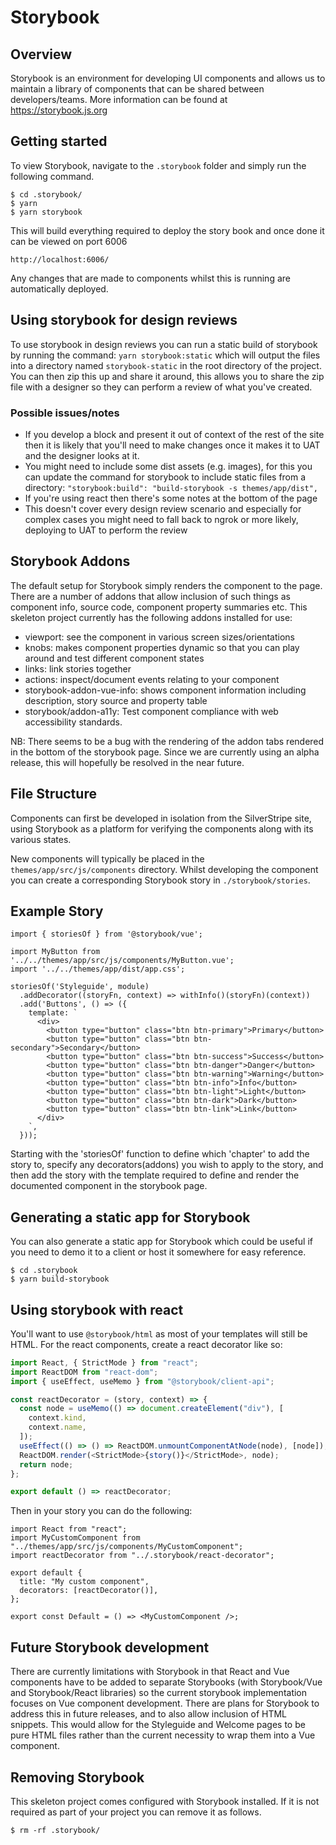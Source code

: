 # Storybook

## Overview

Storybook is an environment for developing UI components and allows us to maintain a library of components that can be shared between developers/teams.
More information can be found at <https://storybook.js.org>

## Getting started

To view Storybook, navigate to the `.storybook` folder and simply run the following command.

```
$ cd .storybook/
$ yarn
$ yarn storybook
```

This will build everything required to deploy the story book and once done it can be viewed on port 6006

```
http://localhost:6006/
```

Any changes that are made to components whilst this is running are automatically deployed.

## Using storybook for design reviews
To use storybook in design reviews you can run a static build of storybook by running the command: `yarn storybook:static` which will output the files into a directory named `storybook-static` in the root directory of the project. You can then zip this up and share it around, this allows you to share the zip file with a designer so they can perform a review of what you've created.

### Possible issues/notes
- If you develop a block and present it out of context of the rest of the site then it is likely that you'll need to make changes once it makes it to UAT and the designer looks at it.
- You might need to include some dist assets (e.g. images), for this you can update the command for storybook to include static files from a directory: `"storybook:build": "build-storybook -s themes/app/dist",`
- If you're using react then there's some notes at the bottom of the page
- This doesn't cover every design review scenario and especially for complex cases you might need to fall back to ngrok or more likely, deploying to UAT to perform the review

## Storybook Addons

The default setup for Storybook simply renders the component to the page. There are a number of addons that allow inclusion
of such things as component info, source code, component property summaries etc.
This skeleton project currently has the following addons installed for use:
- viewport: see the component in various screen sizes/orientations
- knobs: makes component properties dynamic so that you can play around and test different component states
- links: link stories together
- actions: inspect/document events relating to your component
- storybook-addon-vue-info: shows component information including description, story source and property table
- storybook/addon-a11y: Test component compliance with web accessibility standards.

NB: There seems to be a bug with the rendering of the addon tabs rendered in the bottom of the storybook page. Since we
are currently using an alpha release, this will hopefully be resolved in the near future.

## File Structure

Components can first be developed in isolation from the SilverStripe site, using Storybook as a platform for verifying the components along with its various states.

New components will typically be placed in the `themes/app/src/js/components` directory. Whilst developing the component you can create a corresponding Storybook story in `./storybook/stories`.

## Example Story

```
import { storiesOf } from '@storybook/vue';

import MyButton from '../../themes/app/src/js/components/MyButton.vue';
import '../../themes/app/dist/app.css';

storiesOf('Styleguide', module)
  .addDecorator((storyFn, context) => withInfo()(storyFn)(context))
  .add('Buttons', () => ({
    template: `
      <div>
        <button type="button" class="btn btn-primary">Primary</button>
        <button type="button" class="btn btn-secondary">Secondary</button>
        <button type="button" class="btn btn-success">Success</button>
        <button type="button" class="btn btn-danger">Danger</button>
        <button type="button" class="btn btn-warning">Warning</button>
        <button type="button" class="btn btn-info">Info</button>
        <button type="button" class="btn btn-light">Light</button>
        <button type="button" class="btn btn-dark">Dark</button>
        <button type="button" class="btn btn-link">Link</button>
      </div>
    `,
  }));
```

Starting with the 'storiesOf' function to define which 'chapter' to add the story to, specify any decorators(addons) you
wish to apply to the story, and then add the story with the template required to define and render the documented
component in the storybook page.

## Generating a static app for Storybook

You can also generate a static app for Storybook which could be useful if you need to demo it to a client or host it somewhere for
easy reference.

```
$ cd .storybook
$ yarn build-storybook
```

## Using storybook with react
You'll want to use `@storybook/html` as most of your templates will still be HTML.
For the react components, create a react decorator like so:
```js
import React, { StrictMode } from "react";
import ReactDOM from "react-dom";
import { useEffect, useMemo } from "@storybook/client-api";

const reactDecorator = (story, context) => {
  const node = useMemo(() => document.createElement("div"), [
    context.kind,
    context.name,
  ]);
  useEffect(() => () => ReactDOM.unmountComponentAtNode(node), [node]);
  ReactDOM.render(<StrictMode>{story()}</StrictMode>, node);
  return node;
};

export default () => reactDecorator;
```
Then in your story you can do the following:
```
import React from "react";
import MyCustomComponent from "../themes/app/src/js/components/MyCustomComponent";
import reactDecorator from "../.storybook/react-decorator";

export default {
  title: "My custom component",
  decorators: [reactDecorator()],
};

export const Default = () => <MyCustomComponent />;
```

## Future Storybook development

There are currently limitations with Storybook in that React and Vue components have to be added to separate Storybooks
(with Storybook/Vue and Storybook/React libraries) so the current storybook implementation focuses on Vue
component development. There are plans for Storybook to address this in future releases, and to also allow inclusion of HTML snippets.
This would allow for the Styleguide and Welcome pages to be pure HTML files rather than the current necessity to wrap
them into a Vue component.

## Removing Storybook

This skeleton project comes configured with Storybook installed. If it is not required as part of your project you can remove
it as follows.

```
$ rm -rf .storybook/
```
